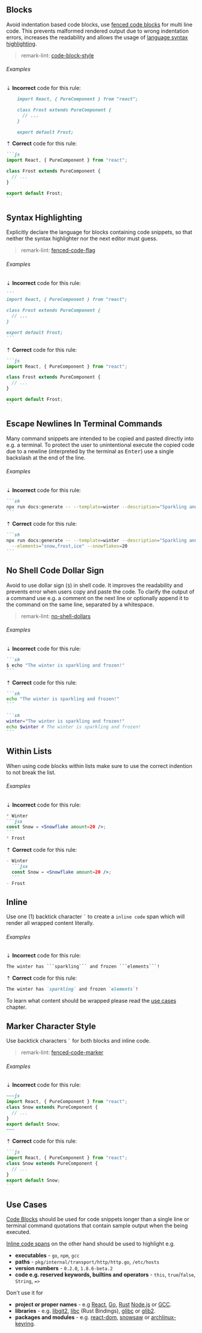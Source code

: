 <!--lint disable no-duplicate-headings-->

## Blocks

Avoid indentation based code blocks, use [fenced code blocks][4] for multi line code. This prevents malformed rendered output due to wrong indentation errors, increases the readability and allows the usage of [language syntax highlighting][5].

> remark-lint: [code-block-style][14]

###### Examples

⇣ **Incorrect** code for this rule:

<!-- prettier-ignore-start -->

```markdown
    import React, { PureComponent } from "react";

    class Frost extends PureComponent {
      // ...
    }

    export default Frost;
```

<!-- prettier-ignore-end -->

⇡ **Correct** code for this rule:

````markdown
```js
import React, { PureComponent } from "react";

class Frost extends PureComponent {
  // ...
}

export default Frost;
```
````

## Syntax Highlighting

Explicitly declare the language for blocks containing code snippets, so that neither the syntax highlighter nor the next editor must guess.

> remark-lint: [fenced-code-flag][15]

###### Examples

⇣ **Incorrect** code for this rule:

<!-- prettier-ignore-start -->

````markdown
```
import React, { PureComponent } from "react";

class Frost extends PureComponent {
  // ...
}

export default Frost;
```
````

<!-- prettier-ignore-end -->

⇡ **Correct** code for this rule:

````markdown
```js
import React, { PureComponent } from "react";

class Frost extends PureComponent {
  // ...
}

export default Frost;
```
````

## Escape Newlines In Terminal Commands

Many command snippets are intended to be copied and pasted directly into e.g. a terminal. To protect the user to unintentional execute the copied code due to a newline (interpreted by the terminal as <kbd>Enter</kbd>) use a single backslash at the end of the line.

###### Examples

⇣ **Incorrect** code for this rule:

<!-- prettier-ignore-start -->

````markdown
```sh
npx run docs:generate -- --template=winter --description="Sparkling and frozen" --elements="snow,frost,ice" --snowflakes=20
```
````

<!-- prettier-ignore-end -->

⇡ **Correct** code for this rule:

````markdown
```sh
npx run docs:generate -- --template=winter --description="Sparkling and frozen" \
  --elements="snow,frost,ice" --snowflakes=20
```
````

## No Shell Code Dollar Sign

Avoid to use dollar sign (`$`) in shell code. It improves the readability and prevents error when users copy and paste the code. To clarify the output of a command use e.g. a comment on the next line or optionally append it to the command on the same line, separated by a whitespace.

> remark-lint: [no-shell-dollars][17]

###### Examples

⇣ **Incorrect** code for this rule:

<!-- prettier-ignore-start -->

````markdown
```sh
$ echo "The winter is sparkling and frozen!"
```
````

<!-- prettier-ignore-end -->

⇡ **Correct** code for this rule:

````markdown
```sh
echo "The winter is sparkling and frozen!"
```
````

````markdown
```sh
winter="The winter is sparkling and frozen!"
echo $winter # The winter is sparkling and frozen!
```
````

## Within Lists

When using code blocks within lists make sure to use the correct indention to not break the list.

###### Examples

⇣ **Incorrect** code for this rule:

<!-- prettier-ignore-start -->

````markdown
* Winter
```jsx
const Snow = <Snowflake amount=20 />;
```
* Frost
````

<!-- prettier-ignore-end -->

⇡ **Correct** code for this rule:

````markdown
- Winter
  ```jsx
  const Snow = <Snowflake amount=20 />;
  ```
- Frost
````

## Inline

Use one (1) backtick character `` ` `` to create a `inline code` span which will render all wrapped content literally.

###### Examples

⇣ **Incorrect** code for this rule:

<!-- prettier-ignore-start -->

````markdown
The winter has ```sparkling``` and frozen ```elements```!
````

<!-- prettier-ignore-end -->

⇡ **Correct** code for this rule:

```markdown
The winter has `sparkling` and frozen `elements`!
```

To learn what content should be wrapped please read the [use cases](#use-cases) chapter.

## Marker Character Style

Use backtick characters `` ` `` for both blocks and inline code.

> remark-lint: [fenced-code-marker][16]

###### Examples

⇣ **Incorrect** code for this rule:

<!-- prettier-ignore-start -->

````markdown
~~~js
import React, { PureComponent } from "react";
class Snow extends PureComponent {
  // ...
}
export default Snow;
~~~
````

<!-- prettier-ignore-end -->

⇡ **Correct** code for this rule:

````markdown
```js
import React, { PureComponent } from "react";
class Snow extends PureComponent {
  // ...
}
export default Snow;
```
````

## Use Cases

[Code Blocks](#blocks) should be used for code snippets longer than a single line or terminal command quotations that contain sample output when the being executed.

[Inline code spans](#inline) on the other hand should be used to highlight e.g.

- **executables** - `go`, `npm`, `gcc`
- **paths** - `pkg/internal/transport/http/http.go`, `/etc/hosts`
- **version numbers** - `0.2.0`, `1.8.6-beta.2`
- **code e.g. reserved keywords, builtins and operators** - `this`, `true`/`false`, `String`, `=>`

Don't use it for

- **project or proper names** - e.g [React][13], [Go][8], [Rust][18] [Node.js][10] or [GCC][3].
- **libraries** - e.g. [libgit2][9], [libc][2] (Rust Bindings), [glibc][7] or [glib2][6].
- **packages and modules** - e.g. [react-dom][11], [snowsaw][12] or [archlinux-keyring][1].

[1]: https://archlinux.org/packages/core/any/archlinux-keyring
[2]: https://crates.io/crates/libc
[3]: https://gcc.gnu.org
[4]: https://github.github.com/gfm/#fenced-code-blocks
[5]: https://docs.github.com/en/get-started/writing-on-github/working-with-advanced-formatting/creating-and-highlighting-code-blocks#syntax-highlighting
[6]: https://wiki.gnome.org/Projects/GLib
[7]: https://www.gnu.org/software/libc
[8]: https://go.dev
[9]: https://libgit2.org
[10]: https://nodejs.org
[11]: https://www.npmjs.com/package/react-dom
[12]: https://github.com/svengreb/snowsaw
[13]: https://react.dev
[14]: https://github.com/remarkjs/remark-lint/tree/main/packages/remark-lint-code-block-style
[15]: https://github.com/remarkjs/remark-lint/tree/main/packages/remark-lint-fenced-code-flag
[16]: https://github.com/remarkjs/remark-lint/tree/main/packages/remark-lint-fenced-code-marker
[17]: https://github.com/remarkjs/remark-lint/tree/main/packages/remark-lint-no-shell-dollars
[18]: https://www.rust-lang.org
